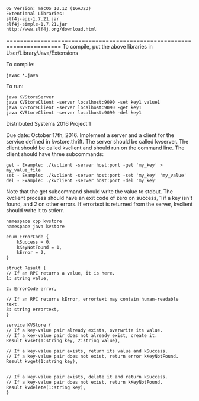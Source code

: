 	OS Version: macOS 10.12 (16A323)
	Extentional Libraries: 
	slf4j-api-1.7.21.jar    
	slf4j-simple-1.7.21.jar
	http://www.slf4j.org/download.html
======================================================================
To compile, put the above libraries in User/Library/Java/Extensions

To compile:

	javac *.java

To run:

	java KVStoreServer
	java KVStoreClient -server localhost:9090 -set key1 value1
	java KVStoreClient -server localhost:9090 -get key1
	java KVStoreClient -server localhost:9090 -del key1




Distributed Systems 2016 Project 1

Due date: October 17th, 2016. Implement a server and a client for the service defined in kvstore.thrift. The server should be called kvserver. The client should be called kvclient and should run on the command line. The client should have three subcommands:

	get - Example: ./kvclient -server host:port -get 'my_key' > my_value_file
	set - Example: ./kvclient -server host:port -set 'my_key' 'my_value'
	del - Example: ./kvclient -server host:port -del 'my_key'

Note that the get subcommand should write the value to stdout. The kvclient process should have an exit code of zero on success, 1 if a key isn't found, and 2 on other errors. If errortext is returned from the server, kvclient should write it to stderr.

	namespace cpp kvstore
	namespace java kvstore
	
	enum ErrorCode {
    	kSuccess = 0,
    	kKeyNotFound = 1,
    	kError = 2,
	}

	struct Result {
  	// If an RPC returns a value, it is here.
  	1: string value,

  	2: ErrorCode error,

  	// If an RPC returns kError, errortext may contain human-readable text.
  	3: string errortext,
	}

	service KVStore {
   	// If a key-value pair already exists, overwrite its value.
   	// If a key-value pair does not already exist, create it.
   	Result kvset(1:string key, 2:string value),

   	// If a key-value pair exists, return its value and kSuccess.
   	// If a key-value pair does not exist, return error kKeyNotFound.
   	Result kvget(1:string key),


   	// If a key-value pair exists, delete it and return kSuccess.
   	// If a key-value pair does not exist, return kKeyNotFound.
   	Result kvdelete(1:string key),
	}
